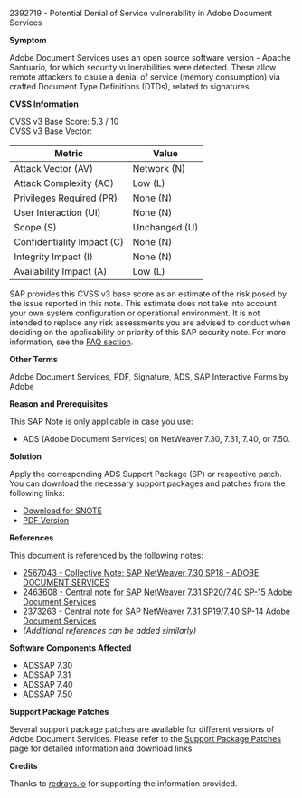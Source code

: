 2392719 - Potential Denial of Service vulnerability in Adobe Document Services

**Symptom**

Adobe Document Services uses an open source software version - Apache Santuario, for which security vulnerabilities were detected. These allow remote attackers to cause a denial of service (memory consumption) via crafted Document Type Definitions (DTDs), related to signatures.

**CVSS Information**

CVSS v3 Base Score: 5.3 / 10  
CVSS v3 Base Vector:

| Metric                           | Value        |
|----------------------------------|--------------|
| Attack Vector (AV)               | Network (N)  |
| Attack Complexity (AC)           | Low (L)      |
| Privileges Required (PR)         | None (N)     |
| User Interaction (UI)            | None (N)     |
| Scope (S)                        | Unchanged (U)|
| Confidentiality Impact (C)       | None (N)     |
| Integrity Impact (I)             | None (N)     |
| Availability Impact (A)          | Low (L)      |

SAP provides this CVSS v3 base score as an estimate of the risk posed by the issue reported in this note. This estimate does not take into account your own system configuration or operational environment. It is not intended to replace any risk assessments you are advised to conduct when deciding on the applicability or priority of this SAP security note. For more information, see the [FAQ section](https://me.sap.com/securitynotes).

**Other Terms**

Adobe Document Services, PDF, Signature, ADS, SAP Interactive Forms by Adobe

**Reason and Prerequisites**

This SAP Note is only applicable in case you use:
- ADS (Adobe Document Services) on NetWeaver 7.30, 7.31, 7.40, or 7.50.

**Solution**

Apply the corresponding ADS Support Package (SP) or respective patch. You can download the necessary support packages and patches from the following links:

- [Download for SNOTE](https://notesdownloads.sap.com/note/0040000019388152017)
- [PDF Version](https://me.sap.com/sap/support/sfm/notes/print/0002392719?language=en-US&token=D2C6088E029F2427764401144094AF28)

**References**

This document is referenced by the following notes:
- [2567043 - Collective Note: SAP NetWeaver 7.30 SP18 - ADOBE DOCUMENT SERVICES](https://me.sap.com/notes/2567043)
- [2463608 - Central note for SAP NetWeaver 7.31 SP20/7.40 SP-15 Adobe Document Services](https://me.sap.com/notes/2463608)
- [2373263 - Central note for SAP NetWeaver 7.31 SP19/7.40 SP-14 Adobe Document Services](https://me.sap.com/notes/2373263)
- *(Additional references can be added similarly)*

**Software Components Affected**

- ADSSAP 7.30
- ADSSAP 7.31
- ADSSAP 7.40
- ADSSAP 7.50

**Support Package Patches**

Several support package patches are available for different versions of Adobe Document Services. Please refer to the [Support Package Patches](https://me.sap.com/supportpackagepatches) page for detailed information and download links.

**Credits**

Thanks to [redrays.io](https://redrays.io) for supporting the information provided.